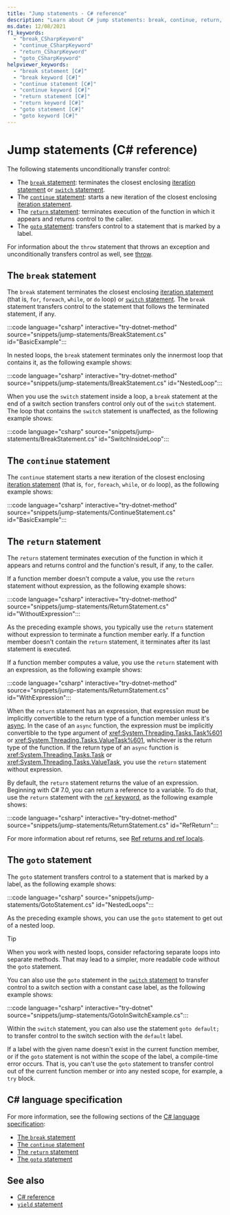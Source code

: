 ```yaml
---
title: "Jump statements - C# reference"
description: "Learn about C# jump statements: break, continue, return, and goto."
ms.date: 12/08/2021
f1_keywords:
  - "break_CSharpKeyword"
  - "continue_CSharpKeyword"
  - "return_CSharpKeyword"
  - "goto_CSharpKeyword"
helpviewer_keywords:
  - "break statement [C#]"
  - "break keyword [C#]"
  - "continue statement [C#]"
  - "continue keyword [C#]"
  - "return statement [C#]"
  - "return keyword [C#]"
  - "goto statement [C#]"
  - "goto keyword [C#]"
---
```

# Jump statements (C# reference)

The following statements unconditionally transfer control:

- The [`break` statement](#the-break-statement): terminates the closest enclosing [iteration statement](iteration-statements.md) or [`switch` statement](selection-statements.md#the-switch-statement).
- The [`continue` statement](#the-continue-statement): starts a new iteration of the closest enclosing [iteration statement](iteration-statements.md).
- The [`return` statement](#the-return-statement): terminates execution of the function in which it appears and returns control to the caller.
- The [`goto` statement](#the-goto-statement): transfers control to a statement that is marked by a label.

For information about the `throw` statement that throws an exception and unconditionally transfers control as well, see [throw](../keywords/throw.md).

## The `break` statement

The `break` statement terminates the closest enclosing [iteration statement](iteration-statements.md) (that is, `for`, `foreach`, `while`, or `do` loop) or [`switch` statement](selection-statements.md#the-switch-statement). The `break` statement transfers control to the statement that follows the terminated statement, if any.

:::code language="csharp" interactive="try-dotnet-method" source="snippets/jump-statements/BreakStatement.cs" id="BasicExample":::

In nested loops, the `break` statement terminates only the innermost loop that contains it, as the following example shows:

:::code language="csharp" interactive="try-dotnet-method" source="snippets/jump-statements/BreakStatement.cs" id="NestedLoop":::

When you use the `switch` statement inside a loop, a `break` statement at the end of a switch section transfers control only out of the `switch` statement. The loop that contains the `switch` statement is unaffected, as the following example shows:

:::code language="csharp" source="snippets/jump-statements/BreakStatement.cs" id="SwitchInsideLoop":::

## The `continue` statement

The `continue` statement starts a new iteration of the closest enclosing [iteration statement](iteration-statements.md) (that is, `for`, `foreach`, `while`, or `do` loop), as the following example shows:

:::code language="csharp" interactive="try-dotnet-method" source="snippets/jump-statements/ContinueStatement.cs" id="BasicExample":::

## The `return` statement

The `return` statement terminates execution of the function in which it appears and returns control and the function's result, if any, to the caller.

If a function member doesn't compute a value, you use the `return` statement without expression, as the following example shows:

:::code language="csharp" interactive="try-dotnet-method" source="snippets/jump-statements/ReturnStatement.cs" id="WithoutExpression":::

As the preceding example shows, you typically use the `return` statement without expression to terminate a function member early. If a function member doesn't contain the `return` statement, it terminates after its last statement is executed.

If a function member computes a value, you use the `return` statement with an expression, as the following example shows:

:::code language="csharp" interactive="try-dotnet-method" source="snippets/jump-statements/ReturnStatement.cs" id="WithExpression":::

When the `return` statement has an expression, that expression must be implicitly convertible to the return type of a function member unless it's [async](../keywords/async.md). In the case of an `async` function, the expression must be implicitly convertible to the type argument of <xref:System.Threading.Tasks.Task%601> or <xref:System.Threading.Tasks.ValueTask%601>, whichever is the return type of the function. If the return type of an `async` function is <xref:System.Threading.Tasks.Task> or <xref:System.Threading.Tasks.ValueTask>, you use the `return` statement without expression.

By default, the `return` statement returns the value of an expression. Beginning with C# 7.0, you can return a reference to a variable. To do that, use the `return` statement with the [`ref` keyword](../keywords/ref.md), as the following example shows:

:::code language="csharp" interactive="try-dotnet-method" source="snippets/jump-statements/ReturnStatement.cs" id="RefReturn":::

For more information about ref returns, see [Ref returns and ref locals](../../programming-guide/classes-and-structs/ref-returns.md).

## The `goto` statement

The `goto` statement transfers control to a statement that is marked by a label, as the following example shows:

:::code language="csharp" source="snippets/jump-statements/GotoStatement.cs" id="NestedLoops":::

As the preceding example shows, you can use the `goto` statement to get out of a nested loop.

> [!TIP]
> When you work with nested loops, consider refactoring separate loops into separate methods. That may lead to a simpler, more readable code without the `goto` statement.

You can also use the `goto` statement in the [`switch` statement](selection-statements.md#the-switch-statement) to transfer control to a switch section with a constant case label, as the following example shows:

:::code language="csharp" interactive="try-dotnet" source="snippets/jump-statements/GotoInSwitchExample.cs":::

Within the `switch` statement, you can also use the statement `goto default;` to transfer control to the switch section with the `default` label.

If a label with the given name doesn't exist in the current function member, or if the `goto` statement is not within the scope of the label, a compile-time error occurs. That is, you can't use the `goto` statement to transfer control out of the current function member or into any nested scope, for example, a `try` block.

## C# language specification

For more information, see the following sections of the [C# language specification](~/_csharplang/spec/introduction.md):

- [The `break` statement](~/_csharplang/spec/statements.md#the-break-statement)
- [The `continue` statement](~/_csharplang/spec/statements.md#the-continue-statement)
- [The `return` statement](~/_csharplang/spec/statements.md#the-return-statement)
- [The `goto` statement](~/_csharplang/spec/statements.md#the-goto-statement)

## See also

- [C# reference](../index.md)
- [`yield` statement](../keywords/yield.md)
